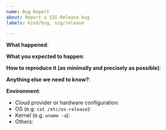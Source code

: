 ```yaml
---
name: Bug Report
about: Report a SIG Release bug
labels: kind/bug, sig/release

---
```


<!-- Please use this template while reporting a bug and provide as much info as possible. Not doing so may result in your bug not being addressed in a timely manner. Thanks!

If the matter is security related, please disclose it privately via https://kubernetes.io/security/
-->

**What happened**:

**What you expected to happen**:

**How to reproduce it (as minimally and precisely as possible)**:

**Anything else we need to know?**:

**Environment**:

- Cloud provider or hardware configuration:
- OS (e.g: `cat /etc/os-release`):
- Kernel (e.g. `uname -a`):
- Others:
